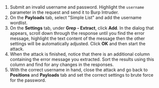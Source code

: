 1. Submit an invalid username and password. Highlight the `username` parameter in the request and send it to Burp Intruder.
2. On the **Payloads** tab, select "Simple List" and add the username wordlist.
3. On the **Settings** tab, under **Grep - Extract**, click **Add**. In the dialog that appears, scroll down through the response until you find the error message, highlight the text content of the message then the other settings will be automatically adjusted. Click **OK** and then start the attack.
4. When the attack is finished, notice that there is an additional column containing the error message you extracted. Sort the results using this column and find for any changes in the responses.
5. With the correct username in hand, close the attack and go back to **Positions** and **Payloads** tab and set the correct settings to brute force for the password.